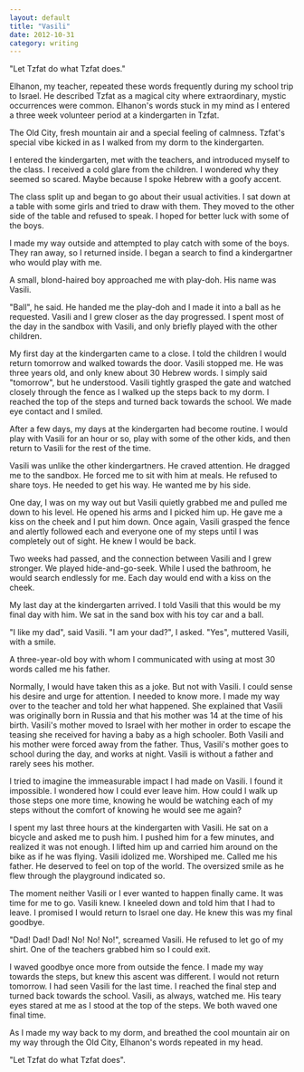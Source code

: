 ```yaml
---
layout: default
title: "Vasili"
date: 2012-10-31
category: writing
---
```


"Let Tzfat do what Tzfat does."

Elhanon, my teacher, repeated these words frequently during my school trip to Israel. He described Tzfat as a magical city where extraordinary, mystic occurrences were common. Elhanon's words stuck in my mind as I entered a three week volunteer period at a kindergarten in Tzfat.

The Old City, fresh mountain air and a special feeling of calmness. Tzfat's special vibe kicked in as I walked from my dorm to the kindergarten.

I entered the kindergarten, met with the teachers, and introduced myself to the class. I received a cold glare from the children. I wondered why they seemed so scared. Maybe because I spoke Hebrew with a goofy accent.

The class split up and began to go about their usual activities. I sat down at a table with some girls and tried to draw with them. They moved to the other side of the table and refused to speak. I hoped for better luck with some of the boys.

I made my way outside and attempted to play catch with some of the boys. They ran away, so I returned inside. I began a search to find a kindergartner who would play with me.

A small, blond-haired boy approached me with play-doh. His name was Vasili.

"Ball", he said. He handed me the play-doh and I made it into a ball as he requested. Vasili and I grew closer as the day progressed. I spent most of the day in the sandbox with Vasili, and only briefly played with the other children.

My first day at the kindergarten came to a close. I told the children I would return tomorrow and walked towards the door. Vasili stopped me. He was three years old, and only knew about 30 Hebrew words. I simply said "tomorrow", but he understood. Vasili tightly grasped the gate and watched closely through the fence as I walked up the steps back to my dorm. I reached the top of the steps and turned back towards the school. We made eye contact and I smiled.

After a few days, my days at the kindergarten had become routine. I would play with Vasili for an hour or so, play with some of the other kids, and then return to Vasili for the rest of the time.

Vasili was unlike the other kindergartners. He craved attention. He dragged me to the sandbox. He forced me to sit with him at meals. He refused to share toys. He needed to get his way. He wanted me by his side.

One day, I was on my way out but Vasili quietly grabbed me and pulled me down to his level. He opened his arms and I picked him up. He gave me a kiss on the cheek and I put him down. Once again, Vasili grasped the fence and alertly followed each and everyone one of my steps until I was completely out of sight. He knew I would be back.

Two weeks had passed, and the connection between Vasili and I grew stronger. We played hide-and-go-seek. While I used the bathroom, he would search endlessly for me. Each day would end with a kiss on the cheek.

My last day at the kindergarten arrived. I told Vasili that this would be my final day with him. We sat in the sand box with his toy car and a ball.

"I like my dad", said Vasili.
"I am your dad?", I asked.
"Yes", muttered Vasili, with a smile.

A three-year-old boy with whom I communicated with using at most 30 words called me his father.

Normally, I would have taken this as a joke. But not with Vasili. I could sense his desire and urge for attention. I needed to know more. I made my way over to the teacher and told her what happened. She explained that Vasili was originally born in Russia and that his mother was 14 at the time of his birth. Vasili's mother moved to Israel with her mother in order to escape the teasing she received for having a baby as a high schooler. Both Vasili and his mother were forced away from the father. Thus, Vasili's mother goes to school during the day, and works at night. Vasili is without a father and rarely sees his mother.

I tried to imagine the immeasurable impact I had made on Vasili. I found it impossible. I wondered how I could ever leave him. How could I walk up those steps one more time, knowing he would be watching each of my steps without the comfort of knowing he would see me again?

I spent my last three hours at the kindergarten with Vasili. He sat on a bicycle and asked me to push him. I pushed him for a few minutes, and realized it was not enough. I lifted him up and carried him around on the bike as if he was flying. Vasili idolized me. Worshiped me. Called me his father. He deserved to feel on top of the world. The oversized smile as he flew through the playground indicated so.

The moment neither Vasili or I ever wanted to happen finally came. It was time for me to go. Vasili knew. I kneeled down and told him that I had to leave. I promised I would return to Israel one day. He knew this was my final goodbye.

"Dad! Dad! Dad! No! No! No!", screamed Vasili. He refused to let go of my shirt. One of the teachers grabbed him so I could exit.

I waved goodbye once more from outside the fence. I made my way towards the steps, but knew this ascent was different. I would not return tomorrow. I had seen Vasili for the last time. I reached the final step and turned back towards the school. Vasili, as always, watched me. His teary eyes stared at me as I stood at the top of the steps. We both waved one final time.

As I made my way back to my dorm, and breathed the cool mountain air on my way through the Old City, Elhanon's words repeated in my head.

"Let Tzfat do what Tzfat does".